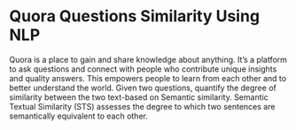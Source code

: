 # Quora Questions Similarity Using NLP

Quora is a place to gain and share knowledge about anything. It’s a platform to ask questions and connect with people who contribute unique insights and quality answers. This empowers people to learn from each other and to better understand the world. Given two questions, quantify the degree of similarity between the two text-based on Semantic similarity. Semantic Textual Similarity (STS) assesses the degree to which two sentences are semantically equivalent to each other.
